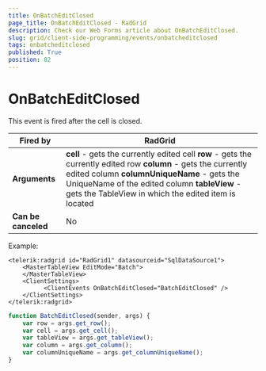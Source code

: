 ```yaml
---
title: OnBatchEditClosed
page_title: OnBatchEditClosed - RadGrid
description: Check our Web Forms article about OnBatchEditClosed.
slug: grid/client-side-programming/events/onbatcheditclosed
tags: onbatcheditclosed
published: True
position: 82
---
```


# OnBatchEditClosed




This event is fired after the cell is closed.


|  **Fired by**  | RadGrid |
| ------ | ------ |
| **Arguments** | **cell** - gets the currently edited cell **row** - gets the currently edited row **column** - gets the currently edited column **columnUniqueName** - gets the UniqueName of the edited column **tableView** - gets the TableView in which the edited item is located|
| **Can be canceled** |No|

Example:

````ASP.NET
<telerik:radgrid id="RadGrid1" datasourceid="SqlDataSource1">
    <MasterTableView EditMode="Batch">
    </MasterTableView>
    <ClientSettings>
          <ClientEvents OnBatchEditClosed="BatchEditClosed" />
    </ClientSettings>
</telerik:radgrid>
````



````JavaScript
function BatchEditClosed(sender, args) {
    var row = args.get_row();
    var cell = args.get_cell();
    var tableView = args.get_tableView();
    var column = args.get_column();
    var columnUniqueName = args.get_columnUniqueName();
}
````


